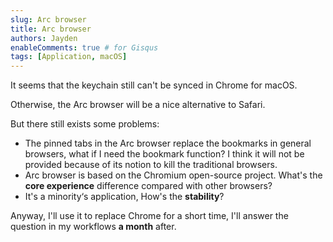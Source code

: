 ```yaml
---
slug: Arc browser
title: Arc browser
authors: Jayden
enableComments: true # for Gisqus
tags: [Application, macOS]
---
```


It seems that the keychain still can't be synced in Chrome for macOS.

Otherwise, the Arc browser will be a nice alternative to Safari.

But there still exists some problems:

- The pinned tabs in the Arc browser replace the bookmarks in general browsers, what if I need the bookmark function? I think it will not be provided because of its notion to kill the traditional browsers.
- Arc browser is based on the Chromium open-source project. What's the **core experience** difference compared with other browsers?
- It's a minority‘s application, How's the **stability**?

Anyway, I'll use it to replace Chrome for a short time, I'll answer the question in my workflows **a month** after.